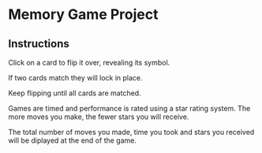 # Memory Game Project

## Instructions

Click on a card to flip it over, revealing its symbol.

If two cards match they will lock in place.

Keep flipping until all cards are matched.

Games are timed and performance is rated using a star rating system.
The more moves you make, the fewer stars you will receive.

The total number of moves you made, time you took and stars you received will be diplayed at the end of the game.
